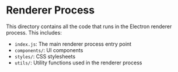 # Renderer Process

This directory contains all the code that runs in the Electron renderer process. This includes:
 
- `index.js`: The main renderer process entry point
- `components/`: UI components
- `styles/`: CSS stylesheets
- `utils/`: Utility functions used in the renderer process 